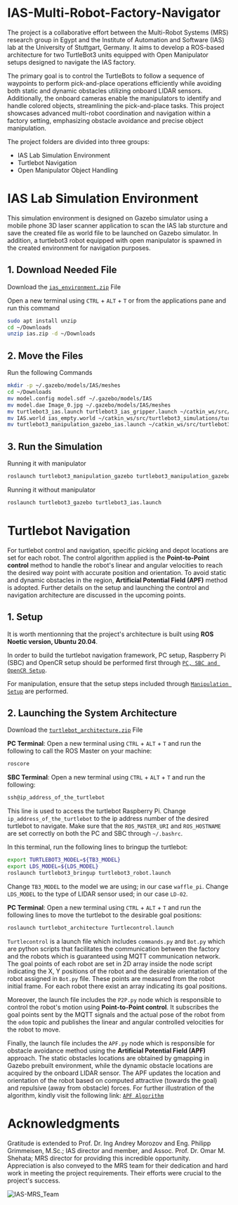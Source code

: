 # IAS-Multi-Robot-Factory-Navigator
The project is a collaborative effort between the Multi-Robot Systems (MRS) research group in Egypt and the Institute of Automation and Software (IAS) lab at the University of Stuttgart, Germany. It aims to develop a ROS-based architecture for two TurtleBot3 units equipped with Open Manipulator setups designed to navigate the IAS factory.

The primary goal is to control the TurtleBots to follow a sequence of waypoints to perform pick-and-place operations efficiently while avoiding both static and dynamic obstacles utilizing onboard LIDAR sensors. Additionally, the onboard cameras enable the manipulators to identify and handle colored objects, streamlining the pick-and-place tasks. This project showcases advanced multi-robot coordination and navigation within a factory setting, emphasizing obstacle avoidance and precise object manipulation.

The project folders are divided into three groups:
- IAS Lab Simulation Environment 
- Turtlebot Navigation
- Open Manipulator Object Handling

# IAS Lab Simulation Environment
This simulation environment is designed on Gazebo simulator using a mobile phone 3D laser scanner application to scan the IAS lab sturcture and save the created file as world file to be launched on Gazebo simulator. In addition, a turtlebot3 robot equipped with open manipulator is spawned in the created environment for navigation purposes.  

## 1. Download Needed File
Download the [`ias_environment.zip`](ias_environment.zip) File

Open a new terminal using `CTRL` + `ALT` + `T` or from the applications pane and run this command
```bash
sudo apt install unzip
cd ~/Downloads
unzip ias.zip -d ~/Downloads
```

## 2. Move the Files
Run the following Commands
```bash
mkdir -p ~/.gazebo/models/IAS/meshes
cd ~/Downloads
mv model.config model.sdf ~/.gazebo/models/IAS
mv model.dae Image_0.jpg ~/.gazebo/models/IAS/meshes
mv turtlebot3_ias.launch turtlebot3_ias_gripper.launch ~/catkin_ws/src/turtlebot3_simulations/turtlebot3_gazebo/launch
mv IAS.world ias_empty.world ~/catkin_ws/src/turtlebot3_simulations/turtlebot3_gazebo/worlds
mv turtlebot3_manipulation_gazebo_ias.launch ~/catkin_ws/src/turtlebot3_manipulation_simulations/turtlebot3_manipulation_gazebo/launch
```

## 3. Run the Simulation
Running it with manipulator
```bash
roslaunch turtlebot3_manipulation_gazebo turtlebot3_manipulation_gazebo_ias.launch
```

Running it without manipulator
```bash
roslaunch turtlebot3_gazebo turtlebot3_ias.launch
```
# Turtlebot Navigation
For turtlebot control and navigation, specific picking and depot locations are set for each robot. The control algorithm applied is the **Point-to-Point control** method to handle the robot's linear and angular velocities to reach the desired way point with accurate position and orientation. To avoid static and dynamic obstacles in the region, **Artificial Potential Field (APF)** method is adopted. Further details on the setup and launching the control and navigation architecture are discussed in the upcoming points.

## 1. Setup 
It is worth mentionning that the project's architecture is built using **ROS Noetic version, Ubuntu 20.04**. 

In order to build the turtlebot navigation framework, PC setup, Raspberry Pi (SBC) and OpenCR setup should be performed first through [`PC, SBC and OpenCR Setup`](https://emanual.robotis.com/docs/en/platform/turtlebot3/quick-start/). 

For manipulation, ensure that the setup steps included through [`Manipulation Setup`](https://emanual.robotis.com/docs/en/platform/turtlebot3/manipulation/#manipulation) are performed.

## 2. Launching the System Architecture
Download the [`turtlebot_architecture.zip`](turtlebot_architecture.zip) File

**PC Terminal**: Open a new terminal using `CTRL` + `ALT` + `T` and run the following to call the ROS Master on your machine:
```bash
roscore
```

**SBC Terminal**: Open a new terminal using `CTRL` + `ALT` + `T` and run the following:
```bash
ssh@ip_address_of_the_turtlebot
```
This line is used to access the turtlebot Raspberry Pi. Change `ip_address_of_the_turtlebot` to the ip address number of the desired turtlebot to navigate. Make sure that the `ROS_MASTER_URI` and `ROS_HOSTNAME` are set correctly on both the PC and SBC through `~/.bashrc`.

In this terminal, run the following lines to bringup the turtlebot:
```bash
export TURTLEBOT3_MODEL=${TB3_MODEL}
export LDS_MODEL=${LDS_MODEL}
roslaunch turtlebot3_bringup turtlebot3_robot.launch
```
Change `TB3_MODEL` to the model we are using; in our case `waffle_pi`. Change `LDS_MODEL` to the type of LIDAR sensor used; in our case `LD-02`.

**PC Terminal**: Open a new terminal using `CTRL` + `ALT` + `T` and run the following lines to move the turtlebot to the desirable goal positions:
```bash
roslaunch turtlebot_architecture Turtlecontrol.launch
```

`Turtlecontrol` is a launch file which includes `commands.py` and `Bot.py` which are python scripts that facilitates the communication between the factory and the robots which is guaranteed using MQTT communication network. The goal points of each robot are set in 2D array inside the node script indicating the X, Y positions of the robot and the desirable orientation of the robot assigned in `Bot.py` file. These points are measured from the robot initial frame. For each robot there exist an array indicating its goal positions. 

Moreover, the launch file includes the `P2P.py` node which is responsible to control the robot's motion using **Point-to-Point control**. It subscribes the goal points sent by the MQTT signals and the actual pose of the robot from the `odom` topic and publishes the linear and angular controlled velocities for the robot to move. 

Finally, the launch file includes the `APF.py` node which is responsible for obstacle avoidance method using the **Artificial Potential Field (APF)** approach. The static obstacles locations are obtained by gmapping in Gazebo prebuilt environment, while the dynamic obstacle locations are acquired by the onboard LIDAR sensor. The APF updates the location and orientation of the robot based on computed attractive (towards the goal) and repulsive (away from obstacle) forces. For further illustration of the algorithm, kindly visit the following link: [`APF Algorithm`](https://drive.google.com/open?id=1TWZQeathktpwSYaO6owYp2_ohNy_oGNd)

# Acknowledgments
Gratitude is extended to Prof. Dr. Ing Andrey Morozov and Eng. Philipp Grimmeisen, M.Sc.; IAS director and member, and Assoc. Prof. Dr. Omar M. Shehata; MRS director for providing this incredible opportunity. Appreciation is also conveyed to the MRS team for their dedication and hard work in meeting the project requirements. Their efforts were crucial to the project's success.

![IAS-MRS_Team](https://github.com/user-attachments/assets/483af2e4-7ee1-4e0d-8afc-b3a7519784ad)
